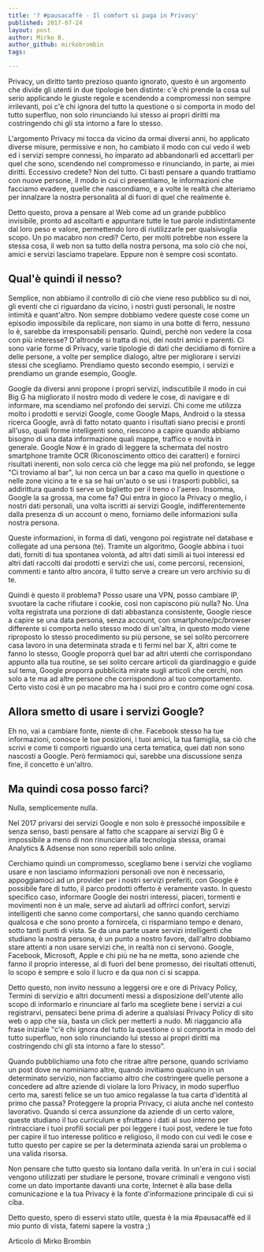 ```yaml
---
title: '? #pausacaffè - Il comfort si paga in Privacy'
published: 2017-07-24
layout: post
author: Mirko B.
author_github: mirkobrombin
tags:

---
```

<p>Privacy, un diritto tanto prezioso quanto ignorato, questo è un argomento che divide gli utenti in due tipologie ben distinte: c'è chi prende la cosa sul serio applicando le giuste regole e scendendo a compromessi non sempre irrilevanti, poi c'è chi ignora del tutto la questione o si comporta in modo del tutto superfluo, non solo rinunciando lui stesso ai propri diritti ma costringendo chi gli sta intorno a fare lo stesso.</p><p>L'argomento Privacy mi tocca da vicino da ormai diversi anni, ho applicato diverse misure, permissive e non, ho cambiato il modo con cui vedo il web ed i servizi sempre connessi, ho imparato ad abbandonarli ed accettarli per quel che sono, scendendo nel compromesso e rinunciando, in parte, ai miei diritti. Eccessivo credete? Non del tutto. Ci basti pensare a quando trattiamo con nuove persone, il modo in cui ci presentiamo, le informazioni che facciamo evadere, quelle che nascondiamo, e a volte le realtà che alteriamo per innalzare la nostra personalità al di fuori di quel che realmente è.</p><p>Detto questo, prova a pensare al Web come ad un grande pubblico invisibile, pronto ad ascoltarti e appuntare tutte le tue parole indistintamente dal loro peso e valore, permettendo loro di riutilizzarle per qualsivoglia scopo. Un po macabro non credi? Certo, per molti potrebbe non essere la stessa cosa, il web non sa tutto della nostra persona, ma solo ciò che noi, amici e servizi lasciamo trapelare. Eppure non è sempre così scontato.</p><h2>Qual'è quindi il nesso?</h2><p>Semplice, non abbiamo il controllo di ciò che viene reso pubblico su di noi, gli eventi che ci riguardano da vicino, i nostri gusti personali, le nostre intimità e quant'altro. Non sempre dobbiamo vedere queste cose come un episodio impossibile da replicare, non siamo in una botte di ferro, nessuno lo è, sarebbe da irresponsabili pensarlo. Quindi, perchè non vedere la cosa con più interesse? D'altronde si tratta di noi, dei nostri amici e parenti. Ci sono varie forme di Privacy, varie tipologie di dati che decidiamo di fornire a delle persone, a volte per semplice dialogo, altre per migliorare i servizi stessi che scegliamo. Prendiamo questo secondo esempio, i servizi e prendiamo un grande esempio, Google.</p><p>Google da diversi anni propone i propri servizi, indiscutibile il modo in cui Big G ha migliorato il nostro modo di vedere le cose, di navigare e di informare, ma scendiamo nel profondo dei servizi. Chi come me utilizza molto i prodotti e servizi&nbsp;Google, come Google Maps, Android o la stessa ricerca Google, avrà di fatto notato quanto i risultati siano precisi e pronti all'uso, quali forme intelligenti sono, riescono a capire quando abbiamo bisogno di una data informazione quali mappe, traffico e novità in generale.&nbsp;Google Now è in grado di leggere la schermata del nostro smartphone tramite OCR (Riconoscimento ottico dei caratteri) e fornirci risultati inerenti, non solo cerca ciò che legge ma più nel profondo, se legge "Ci troviamo al bar", lui non cerca un bar a caso ma quello in questione o nelle zone vicino a te e sa se hai un'auto o se usi i trasporti pubblici, sa addirittura quando ti serve un biglietto per il treno o l'aereo. Insomma, Google la sa grossa, ma come fa? Qui entra in gioco la Privacy o meglio, i nostri dati personali, una volta iscritti ai servizi Google, indifferentemente dalla presenza di un account o meno, forniamo delle informazioni sulla nostra persona.</p><p>Queste informazioni, in forma di dati, vengono poi registrate nel database e collegate ad una persona (te). Tramite un algoritmo, Google abbina i tuoi dati, forniti di tua spontanea volontà, ad altri dati simili ai tuoi interessi ed altri dati raccolti dai prodotti e servizi che usi, come percorsi, recensioni, commenti e tanto altro ancora, il tutto serve a creare un vero archivio su di te.</p><p>Quindi è questo il problema? Posso usare una VPN, posso cambiare IP, svuotare la cache rifiutare i cookie, così non capiscono più nulla? No. Una volta registrata una porzione di dati abbastanza consistente, Google riesce a capire se una data persona, senza account, con smartphone/pc/browser differente si comporta nello stesso modo di un'altra, in questo modo viene riproposto lo stesso procedimento su più persone, se sei solito percorrere casa lavoro in una determinata strada e ti fermi nel bar X, altri come te fanno lo stesso, Google proporrà quel bar ad altri utenti che corrispondano appunto alla tua routine, se sei solito cercare articoli da giardinaggio e guide sul tema, Google proporrà pubblicità mirate sugli articoli che cerchi, non solo a te ma ad altre persone che corrispondono al tuo comportamento. Certo visto così è un po macabro ma ha i suoi pro e contro come ogni cosa.</p><h2>Allora smetto di usare i servizi Google?</h2><p>Eh no, vai a cambiare fonte, niente di che. Facebook stesso ha tue informazioni, conosce le tue posizioni, i tuoi amici, la tua famiglia, sa ciò che scrivi e come ti comporti riguardo una certa tematica, quei dati non sono nascosti a Google. Però fermiamoci qui, sarebbe una discussione senza fine, il concetto è un'altro.</p><h2>Ma quindi cosa posso farci?</h2><p>Nulla, semplicemente nulla.</p><p>Nel 2017 privarsi dei servizi Google e non solo è pressoché impossibile e senza senso, basti pensare al fatto che scappare ai servizi Big G è impossibile a meno di non rinunciare alla tecnologia stessa, oramai Analytics &amp; Adsense non sono reperibili solo online.</p><p>Cerchiamo quindi un compromesso, scegliamo bene i servizi che vogliamo usare e non lasciamo informazioni personali ove non è necessario, appoggiamoci ad un provider per i nostri servizi preferiti, con Google è possibile fare di tutto, il parco prodotti offerto è veramente vasto. In questo specifico caso, informare Google dei nostri interessi, piaceri, tormenti e movimenti non è un male, serve ad aiutarli ad offrirci confort, servizi intelligenti che sanno come comportarsi, che sanno quando cerchiamo qualcosa e che sono pronto a fornircela, ci risparmiano tempo e denaro, sotto tanti punti di vista. Se da una parte usare servizi intelligenti che studiano la nostra persona, è un punto a nostro favore, dall'altro dobbiamo stare attenti a non usare servizi che, in realtà non ci servono. Google, Facebook, Microsoft, Apple e chi più ne ha ne metta, sono aziende che fanno il proprio interesse, al di fuori del bene promesso, dei risultati ottenuti, lo scopo è sempre e solo il lucro e da qua non ci si scappa.</p><p>Detto questo, non invito nessuno a leggersi ore e ore di Privacy Policy, Termini di servizio e altri documenti messi a disposizione dell'utente allo scopo di informarlo e rinunciare al farlo ma scegliete bene i servizi a cui registrarvi, pensateci bene prima di aderire a qualsiasi Privacy Policy di sito web o app che sia, basta un click per metterti a nudo. Mi riaggancio alla frase iniziale "c'è chi ignora del tutto la questione o si comporta in modo del tutto superfluo, non solo rinunciando lui stesso ai propri diritti ma costringendo chi gli sta intorno a fare lo stesso".</p><p>Quando pubblichiamo una foto che ritrae altre persone, quando scriviamo un post dove ne nominiamo altre, quando invitiamo qualcuno in un determinato servizio, non facciamo altro che costringere quelle persone a concedere ad altre aziende di violare la loro Privacy, in modo superfluo certo ma, saresti felice se un tuo amico regalasse la tua carta d'identità al primo che passa? Proteggere la propria Privacy, ci aiuta anche nel contesto lavorativo. Quando si cerca assunzione da aziende di un certo valore, queste studiano il tuo curriculum e sfruttano i dati al suo interno per rintracciare i tuoi profili sociali per poi leggere i tuoi post, vedere le tue foto per capire il tuo interesse politico e religioso, il modo con cui vedi le cose e tutto questo per capire se per la determinata azienda sarai un problema o una valida risorsa.</p><p>Non pensare che tutto questo sia lontano dalla verità. In un'era in cui i social vengono utilizzati per studiare le persone, trovare criminali e vengono visti come un dato importante davanti una corte, Internet è alla base della comunicazione e la tua Privacy è la fonte d'informazione principale di cui si ciba.</p><p>Detto questo, spero di esservi stato utile, questa è la mia #pausacaffè ed il mio punto di vista, fatemi sapere la vostra ;)</p><p>Articolo di Mirko Brombin</p>